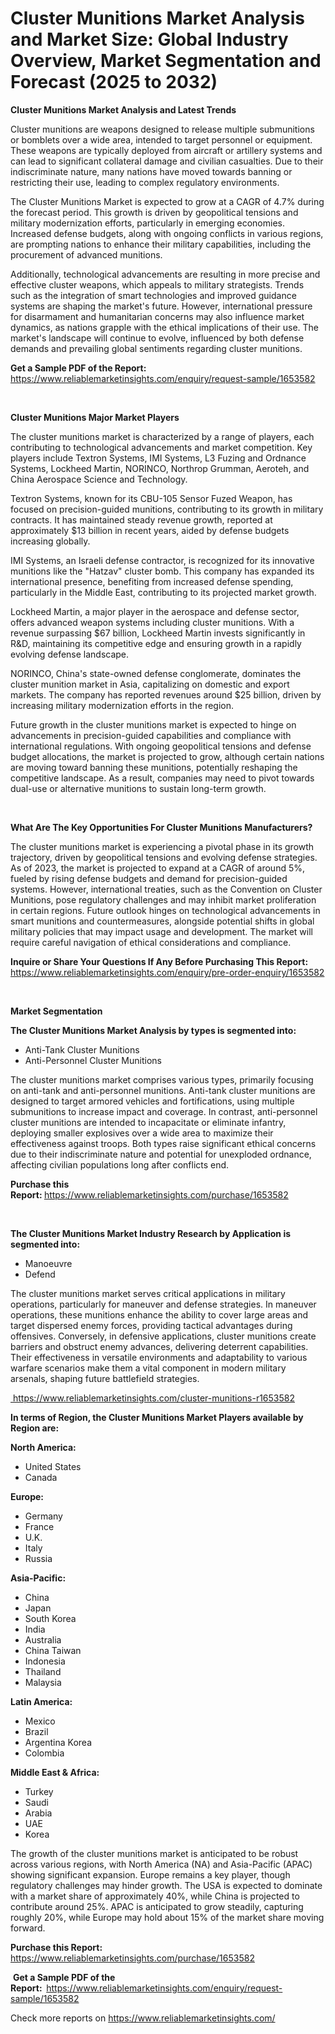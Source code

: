 <p><h1>Cluster Munitions Market Analysis and Market Size: Global Industry Overview, Market Segmentation and Forecast (2025 to 2032)</h1></p><p><strong>Cluster Munitions Market Analysis and Latest Trends</strong></p>
<p><p>Cluster munitions are weapons designed to release multiple submunitions or bomblets over a wide area, intended to target personnel or equipment. These weapons are typically deployed from aircraft or artillery systems and can lead to significant collateral damage and civilian casualties. Due to their indiscriminate nature, many nations have moved towards banning or restricting their use, leading to complex regulatory environments.</p><p>The Cluster Munitions Market is expected to grow at a CAGR of 4.7% during the forecast period. This growth is driven by geopolitical tensions and military modernization efforts, particularly in emerging economies. Increased defense budgets, along with ongoing conflicts in various regions, are prompting nations to enhance their military capabilities, including the procurement of advanced munitions.</p><p>Additionally, technological advancements are resulting in more precise and effective cluster weapons, which appeals to military strategists. Trends such as the integration of smart technologies and improved guidance systems are shaping the market's future. However, international pressure for disarmament and humanitarian concerns may also influence market dynamics, as nations grapple with the ethical implications of their use. The market's landscape will continue to evolve, influenced by both defense demands and prevailing global sentiments regarding cluster munitions.</p></p>
<p><strong>Get a Sample PDF of the Report:&nbsp;</strong> <a href="https://www.reliablemarketinsights.com/enquiry/request-sample/1653582?utm_campaign=3013&utm_medium=2&utm_source=Github&utm_content=ia&utm_term=05032025&utm_id=cluster-munitions">https://www.reliablemarketinsights.com/enquiry/request-sample/1653582</a></p>
<p>&nbsp;</p>
<p><strong>Cluster Munitions Major Market Players</strong></p>
<p><p>The cluster munitions market is characterized by a range of players, each contributing to technological advancements and market competition. Key players include Textron Systems, IMI Systems, L3 Fuzing and Ordnance Systems, Lockheed Martin, NORINCO, Northrop Grumman, Aeroteh, and China Aerospace Science and Technology. </p><p>Textron Systems, known for its CBU-105 Sensor Fuzed Weapon, has focused on precision-guided munitions, contributing to its growth in military contracts. It has maintained steady revenue growth, reported at approximately $13 billion in recent years, aided by defense budgets increasing globally.</p><p>IMI Systems, an Israeli defense contractor, is recognized for its innovative munitions like the "Hatzav" cluster bomb. This company has expanded its international presence, benefiting from increased defense spending, particularly in the Middle East, contributing to its projected market growth.</p><p>Lockheed Martin, a major player in the aerospace and defense sector, offers advanced weapon systems including cluster munitions. With a revenue surpassing $67 billion, Lockheed Martin invests significantly in R&D, maintaining its competitive edge and ensuring growth in a rapidly evolving defense landscape.</p><p>NORINCO, China's state-owned defense conglomerate, dominates the cluster munition market in Asia, capitalizing on domestic and export markets. The company has reported revenues around $25 billion, driven by increasing military modernization efforts in the region.</p><p>Future growth in the cluster munitions market is expected to hinge on advancements in precision-guided capabilities and compliance with international regulations. With ongoing geopolitical tensions and defense budget allocations, the market is projected to grow, although certain nations are moving toward banning these munitions, potentially reshaping the competitive landscape. As a result, companies may need to pivot towards dual-use or alternative munitions to sustain long-term growth.</p></p>
<p>&nbsp;</p>
<p><strong>What Are The Key Opportunities For Cluster Munitions Manufacturers?</strong></p>
<p><p>The cluster munitions market is experiencing a pivotal phase in its growth trajectory, driven by geopolitical tensions and evolving defense strategies. As of 2023, the market is projected to expand at a CAGR of around 5%, fueled by rising defense budgets and demand for precision-guided systems. However, international treaties, such as the Convention on Cluster Munitions, pose regulatory challenges and may inhibit market proliferation in certain regions. Future outlook hinges on technological advancements in smart munitions and countermeasures, alongside potential shifts in global military policies that may impact usage and development. The market will require careful navigation of ethical considerations and compliance.</p></p>
<p><strong>Inquire or Share Your Questions If Any Before Purchasing This Report:</strong> <a href="https://www.reliablemarketinsights.com/enquiry/pre-order-enquiry/1653582?utm_campaign=3013&utm_medium=2&utm_source=Github&utm_content=ia&utm_term=05032025&utm_id=cluster-munitions">https://www.reliablemarketinsights.com/enquiry/pre-order-enquiry/1653582</a></p>
<p>&nbsp;</p>
<p><strong>Market Segmentation</strong></p>
<p><strong>The Cluster Munitions Market Analysis by types is segmented into:</strong></p>
<p><ul><li>Anti-Tank Cluster Munitions</li><li>Anti-Personnel Cluster Munitions</li></ul></p>
<p><p>The cluster munitions market comprises various types, primarily focusing on anti-tank and anti-personnel munitions. Anti-tank cluster munitions are designed to target armored vehicles and fortifications, using multiple submunitions to increase impact and coverage. In contrast, anti-personnel cluster munitions are intended to incapacitate or eliminate infantry, deploying smaller explosives over a wide area to maximize their effectiveness against troops. Both types raise significant ethical concerns due to their indiscriminate nature and potential for unexploded ordnance, affecting civilian populations long after conflicts end.</p></p>
<p><strong>Purchase this Report:&nbsp;</strong><a href="https://www.reliablemarketinsights.com/purchase/1653582?utm_campaign=3013&utm_medium=2&utm_source=Github&utm_content=ia&utm_term=05032025&utm_id=cluster-munitions">https://www.reliablemarketinsights.com/purchase/1653582</a></p>
<p>&nbsp;</p>
<p><strong>The Cluster Munitions Market Industry Research by Application is segmented into:</strong></p>
<p><ul><li>Manoeuvre</li><li>Defend</li></ul></p>
<p><p>The cluster munitions market serves critical applications in military operations, particularly for maneuver and defense strategies. In maneuver operations, these munitions enhance the ability to cover large areas and target dispersed enemy forces, providing tactical advantages during offensives. Conversely, in defensive applications, cluster munitions create barriers and obstruct enemy advances, delivering deterrent capabilities. Their effectiveness in versatile environments and adaptability to various warfare scenarios make them a vital component in modern military arsenals, shaping future battlefield strategies.</p></p>
<p><a href="https://www.reliablemarketinsights.com/cluster-munitions-r1653582?utm_campaign=3013&utm_medium=2&utm_source=Github&utm_content=ia&utm_term=05032025&utm_id=cluster-munitions">&nbsp;https://www.reliablemarketinsights.com/cluster-munitions-r1653582</a></p>
<p><strong>In terms of Region, the Cluster Munitions Market Players available by Region are:</strong></p>
<p>
    <p> <strong> North America: </strong>
        <ul>
            <li>United States</li>
            <li>Canada</li>
        </ul>
        </p> 
    <p> <strong> Europe: </strong>
        <ul>
            <li>Germany</li>
            <li>France</li>
            <li>U.K.</li>
            <li>Italy</li>
            <li>Russia</li>
        </ul>
        </p> 
    <p> <strong> Asia-Pacific: </strong>
        <ul>
            <li>China</li>
            <li>Japan</li>
            <li>South Korea</li>
            <li>India</li>
            <li>Australia</li>
            <li>China Taiwan</li>
            <li>Indonesia</li>
            <li>Thailand</li>
            <li>Malaysia</li>
        </ul>
        </p> 
    <p> <strong> Latin America: </strong>
        <ul>
            <li>Mexico</li>
            <li>Brazil</li>
            <li>Argentina Korea</li>
            <li>Colombia</li>
        </ul>
        </p> 
    <p> <strong> Middle East & Africa: </strong>
        <ul>
            <li>Turkey</li>
            <li>Saudi</li>
            <li>Arabia</li>
            <li>UAE</li>
            <li>Korea</li>
        </ul>
    </p>
    </p>
<p><p>The growth of the cluster munitions market is anticipated to be robust across various regions, with North America (NA) and Asia-Pacific (APAC) showing significant expansion. Europe remains a key player, though regulatory challenges may hinder growth. The USA is expected to dominate with a market share of approximately 40%, while China is projected to contribute around 25%. APAC is anticipated to grow steadily, capturing roughly 20%, while Europe may hold about 15% of the market share moving forward.</p></p>
<p><strong>Purchase this Report: </strong><a href="https://www.reliablemarketinsights.com/purchase/1653582?utm_campaign=3013&utm_medium=2&utm_source=Github&utm_content=ia&utm_term=05032025&utm_id=cluster-munitions">https://www.reliablemarketinsights.com/purchase/1653582</a></p>
<p>&nbsp;<strong>Get a Sample PDF of the Report:&nbsp;&nbsp;</strong><a href="https://www.reliablemarketinsights.com/enquiry/request-sample/1653582?utm_campaign=3013&utm_medium=2&utm_source=Github&utm_content=ia&utm_term=05032025&utm_id=cluster-munitions">https://www.reliablemarketinsights.com/enquiry/request-sample/1653582</a></p>
<p><strong></strong></p>
<p>Check more reports on <a href="https://www.reliablemarketinsights.com/?utm_campaign=3013&utm_medium=2&utm_source=Github&utm_content=ia&utm_term=05032025&utm_id=cluster-munitions">https://www.reliablemarketinsights.com/</a></p>